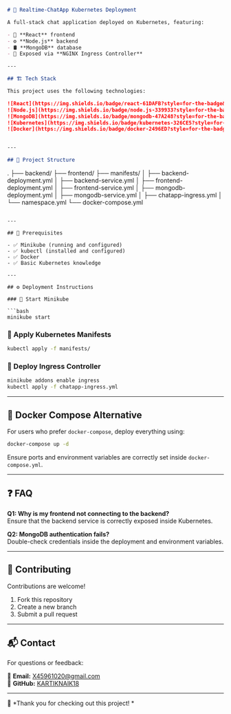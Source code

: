 ```markdown
# 🚀 Realtime-ChatApp Kubernetes Deployment  

A full-stack chat application deployed on Kubernetes, featuring:

- 🎨 **React** frontend  
- ⚙️ **Node.js** backend  
- 🛢️ **MongoDB** database  
- 📡 Exposed via **NGINX Ingress Controller**  

---

## 🏗️ Tech Stack  

This project uses the following technologies:

![React](https://img.shields.io/badge/react-61DAFB?style=for-the-badge&logo=react&logoColor=black)
![Node.js](https://img.shields.io/badge/node.js-339933?style=for-the-badge&logo=nodedotjs&logoColor=white)
![MongoDB](https://img.shields.io/badge/mongodb-47A248?style=for-the-badge&logo=mongodb&logoColor=white)
![Kubernetes](https://img.shields.io/badge/kubernetes-326CE5?style=for-the-badge&logo=kubernetes&logoColor=white)
![Docker](https://img.shields.io/badge/docker-2496ED?style=for-the-badge&logo=docker&logoColor=white)


---

## 📁 Project Structure  

```
.
├── backend/
├── frontend/
├── manifests/
│   ├── backend-deployment.yml
│   ├── backend-service.yml
│   ├── frontend-deployment.yml
│   ├── frontend-service.yml
│   ├── mongodb-deployment.yml
│   ├── mongodb-service.yml
│   ├── chatapp-ingress.yml
│   └── namespace.yml
└── docker-compose.yml
```

---

## 🚀 Prerequisites  

- ✅ Minikube (running and configured)  
- ✅ kubectl (installed and configured)  
- ✅ Docker  
- ✅ Basic Kubernetes knowledge  

---

## ⚙️ Deployment Instructions  

### 🔧 Start Minikube  

```bash
minikube start
```

### 🚀 Apply Kubernetes Manifests  

```bash
kubectl apply -f manifests/
```

### 🔗 Deploy Ingress Controller  

```bash
minikube addons enable ingress
kubectl apply -f chatapp-ingress.yml
```

---

## 🐳 Docker Compose Alternative  

For users who prefer `docker-compose`, deploy everything using:

```bash
docker-compose up -d
```

Ensure ports and environment variables are correctly set inside `docker-compose.yml`.

---

## ❓ FAQ  

**Q1: Why is my frontend not connecting to the backend?**  
Ensure that the backend service is correctly exposed inside Kubernetes.

**Q2: MongoDB authentication fails?**  
Double-check credentials inside the deployment and environment variables.

---

## 🤝 Contributing  

Contributions are welcome!  

1. Fork this repository  
2. Create a new branch  
3. Submit a pull request  

---


## 📬 Contact  

For questions or feedback:

📧 **Email:** [X45961020@gmail.com](mailto:your.x45961020@gmail.com)  
🐙 **GitHub:** [KARTIKNAIK18](https://github.com/KARTIKNAIK18)

---

🔹 *Thank you for checking out this project! * 
```

